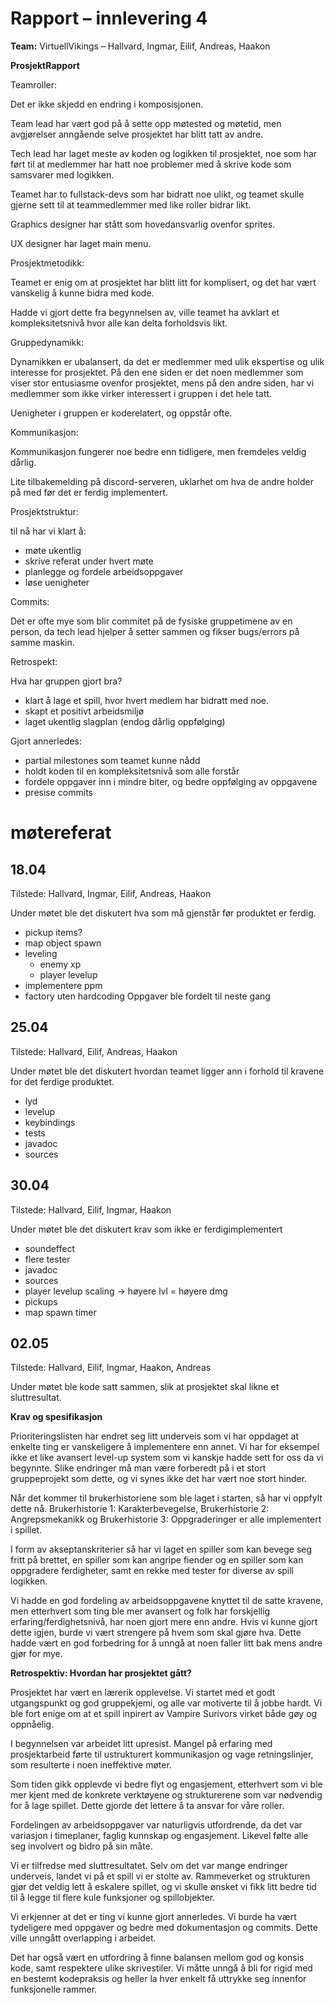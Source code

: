 # Rapport – innlevering 4
**Team:** VirtuellVikings – Hallvard, Ingmar, Eilif, Andreas, Haakon

**ProsjektRapport**

Teamroller:

Det er ikke skjedd en endring i komposisjonen.

Team lead har vært god på å sette opp møtested og møtetid, men avgjørelser anngående selve prosjektet har blitt tatt av andre.

Tech lead har laget meste av koden og logikken til prosjektet, noe som har ført til at medlemmer har hatt noe problemer med å skrive kode som samsvarer med logikken.

Teamet har to fullstack-devs som har bidratt noe ulikt, og teamet skulle gjerne sett til at teammedlemmer med like roller bidrar likt.

Graphics designer har stått som hovedansvarlig ovenfor sprites.

UX designer har laget main menu.

Prosjektmetodikk:

Teamet er enig om at prosjektet har blitt litt for komplisert, og det har vært vanskelig å kunne bidra med kode.

Hadde vi gjort dette fra begynnelsen av, ville teamet ha avklart et kompleksitetsnivå hvor alle kan delta forholdsvis likt.

Gruppedynamikk:

Dynamikken er ubalansert, da det er medlemmer med ulik ekspertise og ulik interesse for prosjektet. På den ene siden er det noen
medlemmer som viser stor entusiasme ovenfor prosjektet, mens på den andre siden, har vi medlemmer som ikke virker interessert i gruppen i det hele tatt.

Uenigheter i gruppen er koderelatert, og oppstår ofte.

Kommunikasjon:

Kommunikasjon fungerer noe bedre enn tidligere, men fremdeles veldig dårlig.

Lite tilbakemelding på discord-serveren, uklarhet om hva de andre holder på med før det er ferdig implementert.

Prosjektstruktur:

til nå har vi klart å:
- møte ukentlig
- skrive referat under hvert møte
- planlegge og fordele arbeidsoppgaver
- løse uenigheter

Commits:

Det er ofte mye som blir commitet på de fysiske gruppetimene av en person, da tech lead hjelper å setter sammen og fikser bugs/errors på samme maskin.

Retrospekt:

Hva har gruppen gjort bra?
- klart å lage et spill, hvor hvert medlem har bidratt med noe.
- skapt et positivt arbeidsmiljø
- laget ukentlig slagplan (endog dårlig oppfølging)

Gjort annerledes:
- partial milestones som teamet kunne nådd
- holdt koden til en kompleksitetsnivå som alle forstår
- fordele oppgaver inn i mindre biter, og bedre oppfølging av oppgavene
- presise commits

# møtereferat
## 18.04
Tilstede: Hallvard, Ingmar, Eilif, Andreas, Haakon

Under møtet ble det diskutert hva som må gjenstår før produktet er ferdig.
- pickup items?
- map object spawn
- leveling
    - enemy xp
    - player levelup
- implementere ppm
- factory uten hardcoding
Oppgaver ble fordelt til neste gang
## 25.04
Tilstede: Hallvard, Eilif, Andreas, Haakon

Under møtet ble det diskutert hvordan teamet ligger ann i forhold til kravene for det ferdige produktet.
- lyd
- levelup
- keybindings
- tests
- javadoc
- sources
## 30.04
Tilstede: Hallvard, Eilif, Ingmar, Haakon

Under møtet ble det diskutert krav som ikke er ferdigimplementert
- soundeffect
- flere tester
- javadoc
- sources
- player levelup scaling -> høyere lvl = høyere dmg
- pickups
- map spawn timer
## 02.05
Tilstede: Hallvard, Eilif, Ingmar, Haakon, Andreas

Under møtet ble kode satt sammen, slik at prosjektet skal likne et sluttresultat.


**Krav og spesifikasjon**

Prioriteringslisten har endret seg litt underveis som vi har oppdaget at enkelte ting er vanskeligere å implementere enn annet. Vi har for eksempel ikke et like avansert level-up system som vi kanskje hadde sett for oss da vi begynnte.
Slike endringer må man være forberedt på i et stort gruppeprojekt som dette, og vi synes ikke det har vært noe stort hinder.

Når det kommer til brukerhistoriene som ble laget i starten, så har vi oppfylt dette nå.
Brukerhistorie 1: Karakterbevegelse, Brukerhistorie 2: Angrepsmekanikk og Brukerhistorie 3: Oppgraderinger er alle implementert i spillet.

I form av akseptanskriterier så har vi laget en spiller som kan bevege seg fritt på brettet, en spiller som kan angripe fiender og en spiller som kan oppgradere ferdigheter, samt en rekke med tester for diverse av spill logikken.

Vi hadde en god fordeling av arbeidsoppgavene knyttet til de satte kravene, men etterhvert som ting ble mer avansert og folk har forskjellig erfaring/ferdighetsnivå, har noen gjort mere enn andre. Hvis vi kunne gjort dette igjen, burde vi vært strengere på hvem som skal gjøre hva. 
Dette hadde vært en god forbedring for å unngå at noen faller litt bak mens andre gjør for mye. 


**Retrospektiv: Hvordan har prosjektet gått?**


Prosjektet har vært en lærerik opplevelse. Vi startet med et godt utgangspunkt og god gruppekjemi, og alle var motiverte til å jobbe hardt. Vi ble fort enige om at et spill inpirert av Vampire Surivors virket både gøy og oppnåelig. 

I begynnelsen var arbeidet litt upresist. Mangel på erfaring med prosjektarbeid førte til ustrukturert kommunikasjon og vage retningslinjer, som resulterte i noen ineffektive møter.

Som tiden gikk  opplevde vi bedre flyt og engasjement, etterhvert som vi ble mer kjent med de konkrete verktøyene og strukturerene som var nødvendig for å lage spillet. Dette gjorde det lettere å ta ansvar for våre roller.

Fordelingen av arbeidsoppgaver var naturligvis utfordrende, da det var variasjon i timeplaner, faglig kunnskap og engasjement. Likevel følte alle seg involvert og bidro på sin måte.

Vi er tilfredse med sluttresultatet. Selv om det var mange endringer underveis, landet vi på et spill vi er stolte av. Rammeverket og strukturen gjør det veldig lett å eskalere spillet, og vi skulle ønsket vi fikk litt bedre tid til å legge til flere kule funksjoner og spillobjekter.

Vi erkjenner at det er ting vi kunne gjort annerledes. Vi burde ha vært tydeligere med oppgaver og bedre med dokumentasjon og commits. Dette ville unngått overlapping i arbeidet.

Det har også vært en utfordring å finne balansen mellom god og konsis kode, samt respektere ulike skrivestiler. Vi måtte unngå å bli for rigid med en bestemt kodepraksis og heller la hver enkelt få uttrykke seg innenfor funksjonelle rammer.


